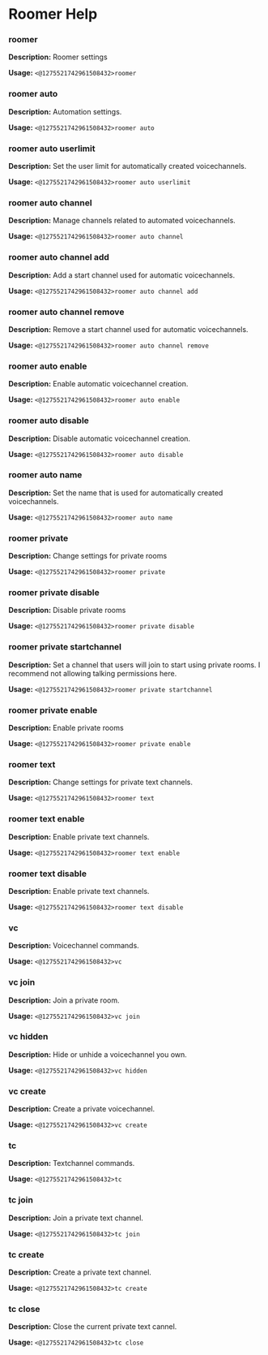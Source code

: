 # Roomer Help

### roomer

**Description:** Roomer settings

**Usage:** `<@1275521742961508432>roomer`

### roomer auto

**Description:** Automation settings.

**Usage:** `<@1275521742961508432>roomer auto`

### roomer auto userlimit

**Description:** Set the user limit for automatically created voicechannels.

**Usage:** `<@1275521742961508432>roomer auto userlimit`

### roomer auto channel

**Description:** Manage channels related to automated voicechannels.

**Usage:** `<@1275521742961508432>roomer auto channel`

### roomer auto channel add

**Description:** Add a start channel used for automatic voicechannels.

**Usage:** `<@1275521742961508432>roomer auto channel add`

### roomer auto channel remove

**Description:** Remove a start channel used for automatic voicechannels.

**Usage:** `<@1275521742961508432>roomer auto channel remove`

### roomer auto enable

**Description:** Enable automatic voicechannel creation.

**Usage:** `<@1275521742961508432>roomer auto enable`

### roomer auto disable

**Description:** Disable automatic voicechannel creation.

**Usage:** `<@1275521742961508432>roomer auto disable`

### roomer auto name

**Description:** Set the name that is used for automatically created voicechannels.

**Usage:** `<@1275521742961508432>roomer auto name`

### roomer private

**Description:** Change settings for private rooms

**Usage:** `<@1275521742961508432>roomer private`

### roomer private disable

**Description:** Disable private rooms

**Usage:** `<@1275521742961508432>roomer private disable`

### roomer private startchannel

**Description:** Set a channel that users will join to start using private rooms.
I recommend not allowing talking permissions here.

**Usage:** `<@1275521742961508432>roomer private startchannel`

### roomer private enable

**Description:** Enable private rooms

**Usage:** `<@1275521742961508432>roomer private enable`

### roomer text

**Description:** Change settings for private text channels.

**Usage:** `<@1275521742961508432>roomer text`

### roomer text enable

**Description:** Enable private text channels.

**Usage:** `<@1275521742961508432>roomer text enable`

### roomer text disable

**Description:** Enable private text channels.

**Usage:** `<@1275521742961508432>roomer text disable`

### vc

**Description:** Voicechannel commands.

**Usage:** `<@1275521742961508432>vc`

### vc join

**Description:** Join a private room.

**Usage:** `<@1275521742961508432>vc join`

### vc hidden

**Description:** Hide or unhide a voicechannel you own.

**Usage:** `<@1275521742961508432>vc hidden`

### vc create

**Description:** Create a private voicechannel.

**Usage:** `<@1275521742961508432>vc create`

### tc

**Description:** Textchannel commands.

**Usage:** `<@1275521742961508432>tc`

### tc join

**Description:** Join a private text channel.

**Usage:** `<@1275521742961508432>tc join`

### tc create

**Description:** Create a private text channel.

**Usage:** `<@1275521742961508432>tc create`

### tc close

**Description:** Close the current private text cannel.

**Usage:** `<@1275521742961508432>tc close`

